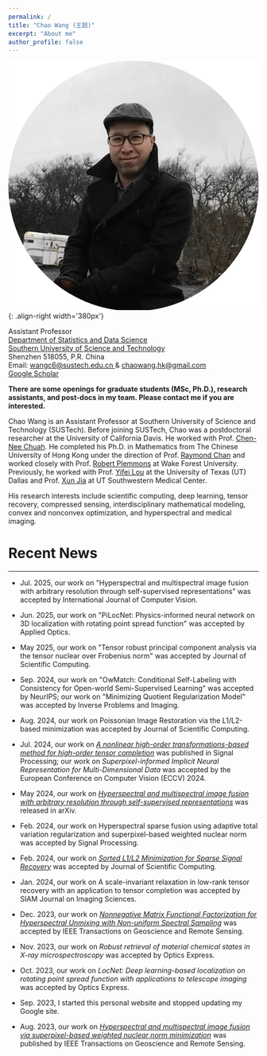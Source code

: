 ```yaml
---
permalink: /
title: "Chao Wang (王超)"
excerpt: "About me"
author_profile: false
---
```


![profile](/images/profile.png){: .align-right width='380px'}

<div>
Assistant Professor
<br>
<a href="https://stat-ds.sustech.edu.cn/"> Department of Statistics and Data Science  </a> 
<br>
<a href="https://sustech.edu.cn/en/"> Southern University of Science and Technology  </a> 
<br>
Shenzhen 518055, P.R. China
</div>


<div>
<i class="fas fa-envelope"></i> Email: <a href="mailto:wangc6@sustech.edu.cn"> wangc6@sustech.edu.cn </a>  & 
<a href="mailto:chaowang.hk@gmail.com"> chaowang.hk@gmail.com </a>
<br>
<i class="ai ai-google-scholar-square"></i> <a href="https://scholar.google.com/citations?user=PBchRWYAAAAJ&hl=en"> Google Scholar </a>
 </div>

**There are some openings for graduate students (MSc, Ph.D.), research assistants, and post-docs  in my team. Please contact me if you are interested.**

Chao Wang is an Assistant Professor at Southern University of Science and Technology (SUSTech). Before joining SUSTech, Chao was a postdoctoral researcher at the University of California Davis. He worked with Prof. [Chen-Nee Chuah](https://www.ece.ucdavis.edu/~chuah/rubinet/). He completed his Ph.D. in Mathematics from The Chinese University of Hong Kong under the direction of Prof. [Raymond Chan](https://scholars.cityu.edu.hk/en/persons/hon-fu-raymond-chan(98f1cf10-a01a-4642-8470-c48b0e977687).html) and worked closely with Prof. [Robert Plemmons](https://faculty.sites.wfu.edu/plemmons/) at Wake Forest University. Previously, he worked with Prof. [Yifei Lou](https://sites.google.com/site/louyifei/)  at the University of Texas (UT) Dallas and Prof. [Xun Jia](https://www.hopkinsmedicine.org/profiles/details/xun-jia) at UT Southwestern Medical Center.


His research interests include scientific computing, deep learning, tensor recovery, compressed sensing, interdisciplinary mathematical modeling, convex and nonconvex optimization, and hyperspectral and medical imaging.



# Recent News
---
- Jul. 2025, our work on "Hyperspectral and multispectral image fusion with arbitrary resolution through self-supervised representations" was accepted by International Journal of Computer Vision. 

- Jun. 2025, our work on "PiLocNet: Physics-informed neural network on 3D localization with rotating point spread function" was accepted by Applied Optics.

- May 2025, our work on "Tensor robust principal component analysis via the tensor nuclear over Frobenius norm" was accepted by Journal of Scientific Computing.


- Sep. 2024, our work on "OwMatch: Conditional Self-Labeling with Consistency for Open-world Semi-Supervised Learning" was accepted by NeurIPS; 
our work on "Minimizing Quotient Regularization Model" was accepted by Inverse Problems and Imaging. 

- Aug. 2024, our work on Poissonian Image Restoration via the L1/L2-based minimization was accepted by Journal of Scientific Computing. 

- Jul. 2024, our work on [_A nonlinear high-order transformations-based method for high-order tensor completion_](https://doi.org/10.1016/j.sigpro.2024.109514) was published in Signal Processing; our work on _Superpixel-informed Implicit Neural Representation for Multi-Dimensional Data_ was accepted by the European Conference on Computer Vision (ECCV) 2024.

- May 2024, our work on [_Hyperspectral and multispectral image fusion with arbitrary resolution through self-supervised representations_](http://arxiv.org/abs/2405.17818) was released in arXiv. 

- Feb. 2024, our work on Hyperspectral sparse fusion using adaptive total variation regularization and superpixel-based weighted nuclear norm  was accepted by Signal Processing. 

- Feb. 2024, our work on [_Sorted L1/L2 Minimization for Sparse Signal Recovery_](https://link.springer.com/article/10.1007/s10915-024-02497-2)  was accepted by Journal of Scientific Computing. 

- Jan. 2024, our work on A scale-invariant relaxation in low-rank tensor recovery with an application to tensor completion was accepted by SIAM Journal on Imaging Sciences. 

- Dec. 2023, our work on [_Nonnegative Matrix Functional Factorization for Hyperspectral Unmixing with Non-uniform Spectral Sampling_](https://ieeexplore.ieee.org/document/10374135) was accepted by IEEE Transactions on Geoscience and Remote Sensing.

- Nov. 2023, our work on _Robust retrieval of material chemical states in X-ray microspectroscopy_ was accepted by Optics Express.

- Oct. 2023, our work on _LocNet: Deep learning-based localization on rotating point spread function with applications to telescope imaging_ was accepted by Optics Express.

- Sep. 2023, I started this personal website and stopped updating my Google site.
  
- Aug. 2023, our work on [_Hyperspectral and multispectral image fusion via superpixel-based weighted nuclear norm minimization_](https://ieeexplore.ieee.org/abstract/document/10231145/) was published by IEEE Transactions on Geoscience and Remote Sensing.



&nbsp;

&nbsp;

&nbsp;
